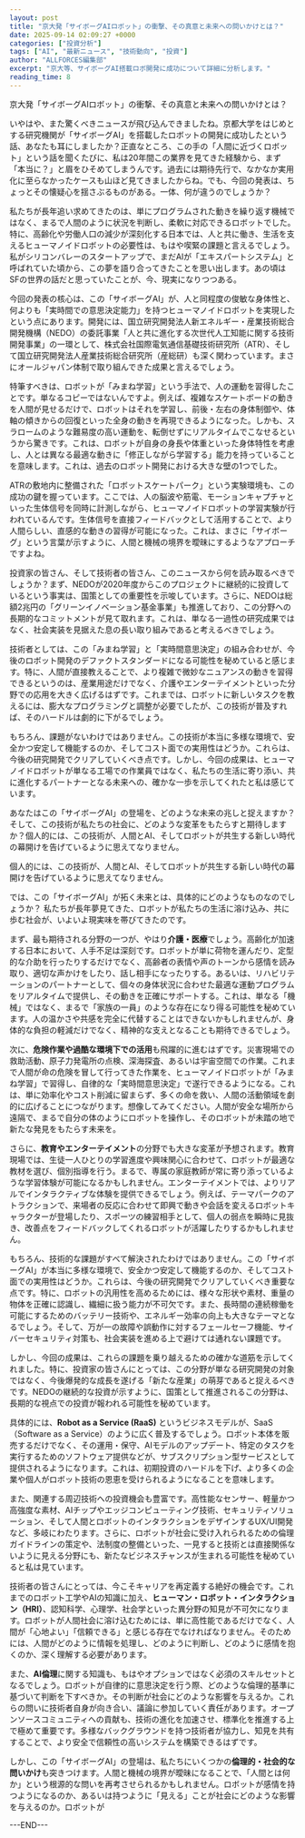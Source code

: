 ```yaml
---
layout: post
title: "京大発「サイボーグAIロボット」の衝撃、その真意と未来への問いかけとは？"
date: 2025-09-14 02:09:27 +0000
categories: ["投資分析"]
tags: ["AI", "最新ニュース", "技術動向", "投資"]
author: "ALLFORCES編集部"
excerpt: "京大等、サイボーグAI搭載ロボ開発に成功について詳細に分析します。"
reading_time: 8
---
```


京大発「サイボーグAIロボット」の衝撃、その真意と未来への問いかけとは？

いやはや、また驚くべきニュースが飛び込んできましたね。京都大学をはじめとする研究機関が「サイボーグAI」を搭載したロボットの開発に成功したという話、あなたも耳にしましたか？正直なところ、この手の「人間に近づくロボット」という話を聞くたびに、私は20年間この業界を見てきた経験から、まず「本当に？」と眉をひそめてしまうんです。過去には期待先行で、なかなか実用化に至らなかったケースも山ほど見てきましたからね。でも、今回の発表は、ちょっとその懐疑心を揺さぶるものがある。一体、何が違うのでしょうか？

私たちが長年追い求めてきたのは、単にプログラムされた動きを繰り返す機械ではなく、まるで人間のように状況を判断し、柔軟に対応できるロボットでした。特に、高齢化や労働人口の減少が深刻化する日本では、人と共に働き、生活を支えるヒューマノイドロボットの必要性は、もはや喫緊の課題と言えるでしょう。私がシリコンバレーのスタートアップで、まだAIが「エキスパートシステム」と呼ばれていた頃から、この夢を語り合ってきたことを思い出します。あの頃はSFの世界の話だと思っていたことが、今、現実になりつつある。

今回の発表の核心は、この「サイボーグAI」が、人と同程度の俊敏な身体性と、何よりも「実時間での意思決定能力」を持つヒューマノイドロボットを実現したという点にあります。開発には、国立研究開発法人新エネルギー・産業技術総合開発機構（NEDO）の委託事業「人と共に進化する次世代人工知能に関する技術開発事業」の一環として、株式会社国際電気通信基礎技術研究所（ATR）、そして国立研究開発法人産業技術総合研究所（産総研）も深く関わっています。まさにオールジャパン体制で取り組んできた成果と言えるでしょう。

特筆すべきは、ロボットが「みまね学習」という手法で、人の運動を習得したことです。単なるコピーではないんですよ。例えば、複雑なスケートボードの動きを人間が見せるだけで、ロボットはそれを学習し、前後・左右の身体制御や、体軸の傾きからの回復といった全身の動きを再現できるようになった。しかも、スラロームのような難易度の高い運動を、転倒せずにリアルタイムでこなせるというから驚きです。これは、ロボットが自身の身長や体重といった身体特性を考慮し、人とは異なる最適な動きに「修正しながら学習する」能力を持っていることを意味します。これは、過去のロボット開発における大きな壁の1つでした。

ATRの敷地内に整備された「ロボットスケートパーク」という実験環境も、この成功の鍵を握っています。ここでは、人の脳波や筋電、モーションキャプチャといった生体信号を同時に計測しながら、ヒューマノイドロボットの学習実験が行われているんです。生体信号を直接フィードバックとして活用することで、より人間らしい、直感的な動きの習得が可能になった。これは、まさに「サイボーグ」という言葉が示すように、人間と機械の境界を曖昧にするようなアプローチですよね。

投資家の皆さん、そして技術者の皆さん、このニュースから何を読み取るべきでしょうか？まず、NEDOが2020年度からこのプロジェクトに継続的に投資しているという事実は、国策としての重要性を示唆しています。さらに、NEDOは総額2兆円の「グリーンイノベーション基金事業」も推進しており、この分野への長期的なコミットメントが見て取れます。これは、単なる一過性の研究成果ではなく、社会実装を見据えた息の長い取り組みであると考えるべきでしょう。

技術者としては、この「みまね学習」と「実時間意思決定」の組み合わせが、今後のロボット開発のデファクトスタンダードになる可能性を秘めていると感じます。特に、人間が直接教えることで、より複雑で微妙なニュアンスの動きを習得できるというのは、産業用途だけでなく、介護やエンターテイメントといった分野での応用を大きく広げるはずです。これまでは、ロボットに新しいタスクを教えるには、膨大なプログラミングと調整が必要でしたが、この技術が普及すれば、そのハードルは劇的に下がるでしょう。

もちろん、課題がないわけではありません。この技術が本当に多様な環境で、安全かつ安定して機能するのか、そしてコスト面での実用性はどうか。これらは、今後の研究開発でクリアしていくべき点です。しかし、今回の成果は、ヒューマノイドロボットが単なる工場での作業員ではなく、私たちの生活に寄り添い、共に進化するパートナーとなる未来への、確かな一歩を示してくれたと私は感じています。

あなたはこの「サイボーグAI」の登場を、どのような未来の兆しと捉えますか？そして、この技術が私たちの社会に、どのような変革をもたらすと期待しますか？個人的には、この技術が、人間とAI、そしてロボットが共生する新しい時代の幕開けを告げているように思えてなりません。

個人的には、この技術が、人間とAI、そしてロボットが共生する新しい時代の幕開けを告げているように思えてなりません。

では、この「サイボーグAI」が拓く未来とは、具体的にどのようなものなのでしょうか？ 私たちが長年夢見てきた、ロボットが私たちの生活に溶け込み、共に歩む社会が、いよいよ現実味を帯びてきたのです。

まず、最も期待される分野の一つが、やはり**介護・医療**でしょう。高齢化が加速する日本において、人手不足は深刻です。ロボットが単に荷物を運んだり、定型的な介助を行ったりするだけでなく、高齢者の表情や声のトーンから感情を読み取り、適切な声かけをしたり、話し相手になったりする。あるいは、リハビリテーションのパートナーとして、個々の身体状況に合わせた最適な運動プログラムをリアルタイムで提供し、その動きを正確にサポートする。これは、単なる「機械」ではなく、まるで「家族の一員」のような存在になり得る可能性を秘めています。人の温かさや共感を完全に代替することはできないかもしれませんが、身体的な負担の軽減だけでなく、精神的な支えとなることも期待できるでしょう。

次に、**危険作業や過酷な環境下での活用**も飛躍的に進むはずです。災害現場での救助活動、原子力発電所の点検、深海探査、あるいは宇宙空間での作業。これまで人間が命の危険を冒して行ってきた作業を、ヒューマノイドロボットが「みまね学習」で習得し、自律的な「実時間意思決定」で遂行できるようになる。これは、単に効率化やコスト削減に留まらず、多くの命を救い、人間の活動領域を劇的に広げることにつながります。想像してみてください。人間が安全な場所から遠隔で、まるで自分の体のようにロボットを操作し、そのロボットが未踏の地で新たな発見をもたらす未来を。

さらに、**教育やエンターテイメント**の分野でも大きな変革が予想されます。教育現場では、生徒一人ひとりの学習進度や興味関心に合わせて、ロボットが最適な教材を選び、個別指導を行う。まるで、専属の家庭教師が常に寄り添っているような学習体験が可能になるかもしれません。エンターテイメントでは、よりリアルでインタラクティブな体験を提供できるでしょう。例えば、テーマパークのアトラクションで、来場者の反応に合わせて即興で動きや会話を変えるロボットキャラクターが登場したり、スポーツの練習相手として、個人の弱点を瞬時に見抜き、改善点をフィードバックしてくれるロボットが活躍したりするかもしれません。

もちろん、技術的な課題がすべて解決されたわけではありません。この「サイボーグAI」が本当に多様な環境で、安全かつ安定して機能するのか、そしてコスト面での実用性はどうか。これらは、今後の研究開発でクリアしていくべき重要な点です。特に、ロボットの汎用性を高めるためには、様々な形状や素材、重量の物体を正確に認識し、繊細に扱う能力が不可欠です。また、長時間の連続稼働を可能にするためのバッテリー技術や、エネルギー効率の向上も大きなテーマとなるでしょう。そして、万が一の故障や誤動作に対するフェールセーフ機能、サイバーセキュリティ対策も、社会実装を進める上で避けては通れない課題です。

しかし、今回の成果は、これらの課題を乗り越えるための確かな道筋を示してくれました。特に、投資家の皆さんにとっては、この分野が単なる研究開発の対象ではなく、今後爆発的な成長を遂げる「新たな産業」の萌芽であると捉えるべきです。NEDOの継続的な投資が示すように、国策として推進されるこの分野は、長期的な視点での投資が報われる可能性を秘めています。

具体的には、**Robot as a Service (RaaS)** というビジネスモデルが、SaaS（Software as a Service）のように広く普及するでしょう。ロボット本体を販売するだけでなく、その運用・保守、AIモデルのアップデート、特定のタスクを実行するためのソフトウェア提供などが、サブスクリプション型サービスとして提供されるようになります。これは、初期投資のハードルを下げ、より多くの企業や個人がロボット技術の恩恵を受けられるようになることを意味します。

また、関連する周辺技術への投資機会も豊富です。高性能なセンサー、軽量かつ高強度な素材、AIチップやエッジコンピューティング技術、セキュリティソリューション、そして人間とロボットのインタラクションをデザインするUX/UI開発など、多岐にわたります。さらに、ロボットが社会に受け入れられるための倫理ガイドラインの策定や、法制度の整備といった、一見すると技術とは直接関係ないように見える分野にも、新たなビジネスチャンスが生まれる可能性を秘めていると私は見ています。

技術者の皆さんにとっては、今こそキャリアを再定義する絶好の機会です。これまでのロボット工学やAIの知識に加え、**ヒューマン・ロボット・インタラクション（HRI）**、認知科学、心理学、社会学といった異分野の知見が不可欠になります。ロボットが人間社会に溶け込むためには、単に高性能であるだけでなく、人間が「心地よい」「信頼できる」と感じる存在でなければなりません。そのためには、人間がどのように情報を処理し、どのように判断し、どのように感情を抱くのか、深く理解する必要があります。

また、**AI倫理**に関する知識も、もはやオプションではなく必須のスキルセットとなるでしょう。ロボットが自律的に意思決定を行う際、どのような倫理的基準に基づいて判断を下すべきか。その判断が社会にどのような影響を与えるか。これらの問いに技術者自身が向き合い、議論に参加していく責任があります。オープンソースコミュニティへの貢献も、技術の進化を加速させ、標準化を推進する上で極めて重要です。多様なバックグラウンドを持つ技術者が協力し、知見を共有することで、より安全で信頼性の高いシステムを構築できるはずです。

しかし、この「サイボーグAI」の登場は、私たちにいくつかの**倫理的・社会的な問いかけ**も突きつけます。人間と機械の境界が曖昧になることで、「人間とは何か」という根源的な問いを再考させられるかもしれません。ロボットが感情を持つようになるのか、あるいは持つように「見える」ことが社会にどのような影響を与えるのか。ロボットが

---END---